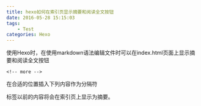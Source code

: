```yaml
---
title: hexo如何在索引页显示摘要和阅读全文按钮
date: 2016-05-28 15:15:03
tags: 
    - Test
categories: Hexo
---
```


使用Hexo时，在使用markdown语法编辑文件时可以在index.html页面上显示摘要和阅读全文按钮

```
<!-- more -->
```

在合适的位置插入下列内容作为分隔符

标签以前的内容将会在索引页上显示为摘要。

